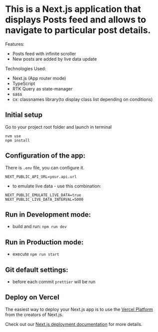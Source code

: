 # This is a Next.js application that displays Posts feed and allows to navigate to particular post details.

Features:

- Posts feed with infinite scroller
- New posts are added by live data update

Technologies Used:

- Next.js (App router mode)
- TypeScript
- RTK Query as state-manager
- sass
- cx: classnames library(to display class list depending on conditions)

## Initial setup

Go to your project root folder and launch in terminal

```
nvm use
npm install
```

## Configuration of the app:

There is `.env` file, you can configure it.

```
NEXT_PUBLIC_API_URL=your.api.url
```

- to emulate live data - use this combination:

```
NEXT_PUBLIC_EMULATE_LIVE_DATA=true
NEXT_PUBLIC_LIVE_DATA_INTERVAL=5000
```

## Run in Development mode:

- build and run: `npm run dev`

## Run in Production mode:

- execute `npm run start`

## Git default settings:

- before each commit `prettier` will be run

## Deploy on Vercel

The easiest way to deploy your Next.js app is to use the [Vercel Platform](https://vercel.com/new?utm_medium=default-template&filter=next.js&utm_source=create-next-app&utm_campaign=create-next-app-readme) from the creators of Next.js.

Check out our [Next.js deployment documentation](https://nextjs.org/docs/app/building-your-application/deploying) for more details.
